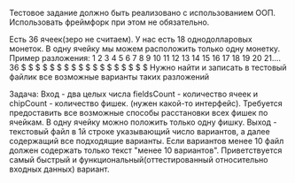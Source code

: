 Тестовое задание должно быть реализовано с использованием ООП. Использовать фреймфорк при этом не обязательно.

Есть 36 ячеек(зеро не считаем). У нас есть 18 однодолларовых монеток. В одну ячейку мы можем расположить только одну монетку.
Пример разложения:
1 2 3 4 5 6 7 8 9 10 11 12 13 14 15 16 17 18 19 20 21.... 36
$ $ $ $ $ $ $ $ $ $ $ $ $ $ $ $ $ $
Нужно найти и записать в тестовый файлик все возможные варианты таких разложений


Задача: Вход - два целых числа fieldsCount - количество ячеек и chipCount - количество фишек. (нужен какой-то интерфейс).
Требуется предоставить все возможные способы расстановки всех фишек по ячейкам. В одну ячейку можно положить только одну фишку. Выход - текстовый файл в 1й строке указывающий число вариантов, а далее содержащий все подходящие варианты. Если вариантов менее 10 файл должен содержать только текст "менее 10 вариантов". Приветствуется самый быстрый и функциональный(оттестированный относительно входных данных) вариант.
